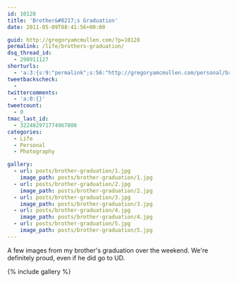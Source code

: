 ```yaml
---
id: 10128
title: 'Brother&#8217;s Graduation'
date: 2011-05-09T08:41:56+00:00

guid: http://gregoryamcmullen.com/?p=10128
permalink: /life/brothers-graduation/
dsq_thread_id:
  - 298911127
shorturls:
  - 'a:3:{s:9:"permalink";s:56:"http://gregoryamcmullen.com/personal/brothers-graduation";s:7:"tinyurl";s:26:"http://tinyurl.com/3cgy2h6";s:4:"isgd";s:19:"http://is.gd/W4tERM";}'
tweetbackscheck:
  -
twittercomments:
  - 'a:0:{}'
tweetcount:
  - 0
tmac_last_id:
  - 322482971774967808
categories:
  - Life
  - Personal
  - Photography

gallery:
  - url: posts/brother-graduation/1.jpg
    image_path: posts/brother-graduation/1.jpg
  - url: posts/brother-graduation/2.jpg
    image_path: posts/brother-graduation/2.jpg
  - url: posts/brother-graduation/3.jpg
    image_path: posts/brother-graduation/3.jpg
  - url: posts/brother-graduation/4.jpg
    image_path: posts/brother-graduation/4.jpg
  - url: posts/brother-graduation/5.jpg
    image_path: posts/brother-graduation/5.jpg
---
```

A few images from my brother's graduation over the weekend. We're definitely proud, even if he did go to UD.

{% include gallery %}
